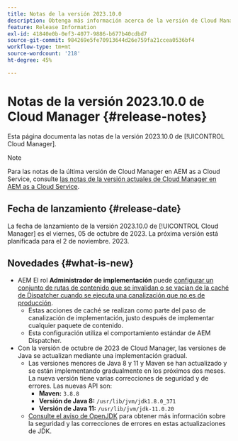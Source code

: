 ```yaml
---
title: Notas de la versión 2023.10.0
description: Obtenga más información acerca de la versión de Cloud Manager 2023.10.0.
feature: Release Information
exl-id: 41840e0b-0ef3-4077-9886-b677b40cdbd7
source-git-commit: 984269e5fe70913644d26e759fa21ccea0536bf4
workflow-type: tm+mt
source-wordcount: '218'
ht-degree: 45%

---
```


# Notas de la versión 2023.10.0 de Cloud Manager {#release-notes}

Esta página documenta las notas de la versión 2023.10.0 de [!UICONTROL Cloud Manager].

>[!NOTE]
>
>Para las notas de la última versión de Cloud Manager en AEM as a Cloud Service, consulte [las notas de la versión actuales de Cloud Manager en AEM as a Cloud Service](https://experienceleague.adobe.com/es/docs/experience-manager-cloud-service/content/release-notes/cloud-manager/current).

## Fecha de lanzamiento {#release-date}

La fecha de lanzamiento de la versión 2023.10.0 de [!UICONTROL Cloud Manager] es el viernes, 05 de octubre de 2023. La próxima versión está planificada para el 2 de noviembre. 2023.

## Novedades {#what-is-new}

* AEM El rol **Administrador de implementación** puede [configurar un conjunto de rutas de contenido que se invalidan o se vacían de la caché de Dispatcher cuando se ejecuta una canalización que no es de producción](/help/using/non-production-pipelines.md).
   * Estas acciones de caché se realizan como parte del paso de canalización de implementación, justo después de implementar cualquier paquete de contenido.
   * Esta configuración utiliza el comportamiento estándar de AEM Dispatcher.
* Con la versión de octubre de 2023 de Cloud Manager, las versiones de Java se actualizan mediante una implementación gradual.
   * Las versiones menores de Java 8 y 11 y Maven se han actualizado y se están implementando gradualmente en los próximos dos meses. La nueva versión tiene varias correcciones de seguridad y de errores. Las nuevas API son:
      * **Maven:** `3.8.8`
      * **Versión de Java 8:** `/usr/lib/jvm/jdk1.8.0_371`
      * **Versión de Java 11:** `/usr/lib/jvm/jdk-11.0.20`
   * [Consulte el aviso de OpenJDK](https://openjdk.org/groups/vulnerability/advisories/) para obtener más información sobre la seguridad y las correcciones de errores en estas actualizaciones de JDK.
